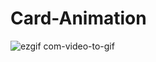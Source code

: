 # Card-Animation

![ezgif com-video-to-gif](https://user-images.githubusercontent.com/47090972/85085867-66446780-b1d9-11ea-917d-7a8bf65b72f0.gif)

